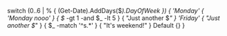 switch (0..6 | % { (Get-Date).AddDays($_).DayOfWeek }) {
    'Monday' { 'Monday nooo' }
    { $_ -gt 1 -and $_ -lt 5 } { "Just another $_" }
    'Friday' { "Just another $_" }
    { $_ -match '^s.*' } { "It's weekend!" }
    Default {}
}

